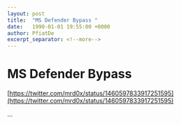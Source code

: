 ```yaml
---
layout: post
title:  "MS Defender Bypass "
date:   1990-01-01 19:55:00 +0000
author: PfiatDe
excerpt_separator: <!--more-->
---
```


# MS Defender Bypass 

[https://twitter.com/mrd0x/status/1460597833917251595](https://twitter.com/mrd0x/status/1460597833917251595)

...
<!--more-->

